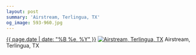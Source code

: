 ```yaml
---
layout: post
summary: 'Airstream, Terlingua, TX'
og_image: 593-960.jpg
---
```


<p>
  <time><a href="/593">{{ page.date | date: "%B %e, %Y" }}</a></time>
  <a href="/593"><img src="{{ site.assets_url }}/593-480.jpg" srcset="{{ site.assets_url }}/593-240.jpg 240w, {{ site.assets_url }}/593-480.jpg 480w, {{ site.assets_url }}/593-720.jpg 720w, {{ site.assets_url }}/593-960.jpg 960w" sizes="(min-width: 700px) 50vw, calc(100vw - 2rem)" alt="Airstream, Terlingua, TX" /></a>
  <span>Airstream, Terlingua, TX</span>
</p>
